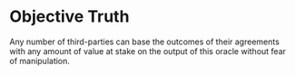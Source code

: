 # Objective Truth

Any number of third-parties can base the outcomes of their agreements with any
amount of value at stake on the output of this oracle without fear of
manipulation.

